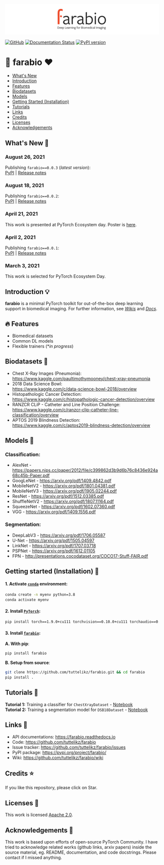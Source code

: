![logo](logo/logo.png)

[![GitHub](https://img.shields.io/github/license/tuttelikz/farabio)](https://opensource.org/licenses/Apache-2.0) [![Documentation Status](https://readthedocs.org/projects/farabio/badge/?version=latest)](https://farabio.readthedocs.io/en/latest)
[![PyPI version](https://img.shields.io/pypi/v/farabio)](https://badge.fury.io/py/farabio)

# 🤖 farabio ❤️
- [What's New](#whats-new-)
- [Introduction](#introduction-)
- [Features](#-features)
- [Biodatasets](#biodatasets-)
- [Models](#models-)
- [Getting Started (Installation)](#getting-started-installation-)
- [Tutorials](#tutorials-)
- [Links](#links-)
- [Credits](#credits-)
- [Licenses](#licenses-)
- [Acknowledgements](#acknowledgements-)

## What's New 🎉

### August 26, 2021
Publishing `farabio==0.0.3` (*latest version*):  
[PyPI](https://pypi.org/project/farabio/0.0.3/) | [Release notes](https://github.com/tuttelikz/farabio/releases/tag/v0.0.3)

### August 18, 2021
Publishing `farabio==0.0.2`:  
[PyPI](https://pypi.org/project/farabio/0.0.2/) | [Release notes](https://github.com/tuttelikz/farabio/releases/tag/v0.0.2)

### April 21, 2021
This work is presented at PyTorch Ecosystem day. Poster is [here](https://pytorch.org/ecosystem/pted/2021).

### April 2, 2021
Publishing `farabio==0.0.1`:  
[PyPI](https://pypi.org/project/farabio/0.0.1/) | [Release notes](https://github.com/tuttelikz/farabio/releases/tag/v0.0.1)

### March 3, 2021
This work is selected for PyTorch Ecosystem Day.

## Introduction 💡

**farabio** is a minimal PyTorch toolkit for out-of-the-box deep learning support in biomedical imaging. For further information, see [*Wikis*](https://github.com/tuttelikz/farabio/wiki) and [*Docs*](https://farabio.readthedocs.io).

## 🔥 Features
- Biomedical datasets
- Common DL models
- Flexible trainers (**in progress*)

## Biodatasets 🧮
* Chest X-Ray Images (Pneumonia):  
https://www.kaggle.com/paultimothymooney/chest-xray-pneumonia
* 2018 Data Science Bowl:  
https://www.kaggle.com/c/data-science-bowl-2018/overview
* Histopathologic Cancer Detection:  
https://www.kaggle.com/c/histopathologic-cancer-detection/overview
* RANZCR CLiP - Catheter and Line Position Challenge:  
https://www.kaggle.com/c/ranzcr-clip-catheter-line-classification/overview
* APTOS 2019 Blindness Detection:  
https://www.kaggle.com/c/aptos2019-blindness-detection/overview

## Models 🚢
### Classification:
* AlexNet - https://papers.nips.cc/paper/2012/file/c399862d3b9d6b76c8436e924a68c45b-Paper.pdf
* GoogLeNet - https://arxiv.org/pdf/1409.4842.pdf
* MobileNetV2 - https://arxiv.org/pdf/1801.04381.pdf
* MobileNetV3 - https://arxiv.org/pdf/1905.02244.pdf
* ResNet - https://arxiv.org/pdf/1512.03385.pdf
* ShuffleNetV2 - https://arxiv.org/pdf/1807.11164.pdf
* SqueezeNet - https://arxiv.org/pdf/1602.07360.pdf
* VGG - https://arxiv.org/pdf/1409.1556.pdf

### Segmentation:
* DeepLabV3 - https://arxiv.org/pdf/1706.05587
* U-Net - https://arxiv.org/pdf/1505.04597
* LinkNet - https://arxiv.org/pdf/1707.03718
* PSPNet - https://arxiv.org/pdf/1612.01105
* FPN - http://presentations.cocodataset.org/COCO17-Stuff-FAIR.pdf

## Getting started (Installation) 🚀

#### 1. Activate [`conda`](https://conda.io/projects/conda/en/latest/user-guide/tasks/manage-environments.html#creating-an-environment-with-commands) environment:
```bash
conda create -n myenv python=3.8
conda activate myenv
```
#### 2. Install [`PyTorch`](https://pytorch.org/):
```bash
pip install torch==1.9.0+cu111 torchvision==0.10.0+cu111 torchaudio==0.9.0 -f https://download.pytorch.org/whl/torch_stable.html
```

#### 3. Install [`farabio`](https://github.com/tuttelikz/farabio):
**A. With pip**:
```bash
pip install farabio
```

**B. Setup from source**:
```bash
git clone https://github.com/tuttelikz/farabio.git && cd farabio
pip install .
```

## Tutorials 🤿
**Tutorial 1:** Training a classifier for `ChestXrayDataset` - [Notebook](https://github.com/tuttelikz/farabio/blob/main/farabio/notebooks/train-classifier.ipynb)  
**Tutorial 2:** Training a segmentation model for `DSB18Dataset` - [Notebook](https://github.com/tuttelikz/farabio/blob/main/farabio/notebooks/train-segmentation.ipynb)

## Links 🔎
- API documentations: https://farabio.readthedocs.io
- Code: https://github.com/tuttelikz/farabio
- Issue tracker: https://github.com/tuttelikz/farabio/issues
- PyPI package: https://pypi.org/project/farabio/
- Wiki: https://github.com/tuttelikz/farabio/wiki

## Credits ⭐
If you like this repository, please click on Star.

## Licenses 📃
This work is licensed [Apache 2.0](https://github.com/tuttelikz/farabio/blob/main/LICENSE).

## Acknowledgements 🤩
This work is based upon efforts of open-source PyTorch Community. I have tried to acknowledge related works (github links, arxiv papers) inside the source material, eg. README, documentation, and code docstrings. Please contact if I missed anything.
